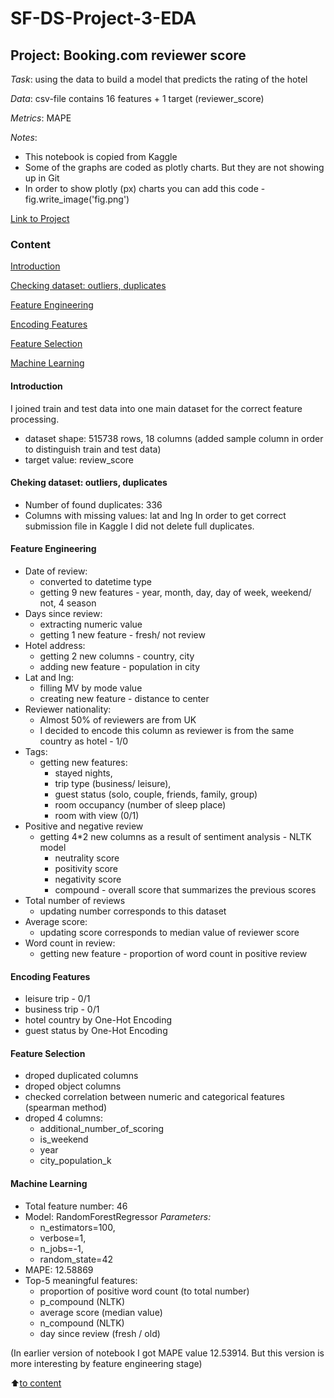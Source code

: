 # SF-DS-Project-3-EDA
## Project: Booking.com reviewer score

*Task*: using the data to build a model that predicts the rating of the hotel

*Data*: csv-file contains 16 features + 1 target (reviewer_score)

*Metrics*: MAPE

*Notes*: 
* This notebook is copied from Kaggle
* Some of the graphs are coded as plotly charts. But they are not showing up in Git
* In order to show plotly (px) charts you can add this code - fig.write_image('fig.png')

[Link to Project](https://github.com/LiliyaKazykhanova/SF_DS/blob/main/PROJECT_3/project_3/project_3_EDA_LK.ipynb)

### Content
[Introduction](https://github.com/LiliyaKazykhanova/SF_DS/tree/main/PROJECT_3#Introduction)

[Checking dataset: outliers, duplicates](https://github.com/LiliyaKazykhanova/SF_DS/tree/main/PROJECT_3#Checking-dataset-:-outliers-,-duplicates)

[Feature Engineering](https://github.com/LiliyaKazykhanova/SF_DS/tree/main/PROJECT_3#Feature-Engineering)

[Encoding Features](https://github.com/LiliyaKazykhanova/SF_DS/tree/main/PROJECT_3#Encoding-Features)

[Feature Selection](https://github.com/LiliyaKazykhanova/SF_DS/tree/main/PROJECT_3#Feature-Selection)

[Machine Learning](https://github.com/LiliyaKazykhanova/SF_DS/tree/main/PROJECT_3#Machine-Learning)

#### Introduction
I joined train and test data into one main dataset for the correct feature processing.
- dataset shape: 515738 rows, 18 columns (added sample column in order to distinguish train and test data)
- target value: review_score

#### Cheking dataset: outliers, duplicates
- Number of found duplicates: 336
- Columns with missing values: lat and lng
In order to get correct submission file in Kaggle I did not delete full duplicates.

#### Feature Engineering
- Date of review:
    * converted to datetime type
    * getting 9 new features - year, month, day, day of week, weekend/ not, 4 season
- Days since review:
    * extracting numeric value
    * getting 1 new feature - fresh/ not review
- Hotel address:
    * getting 2 new columns - country, city
    * adding new feature - population in city
- Lat and lng:
    * filling MV by mode value
    * creating new feature - distance to center
- Reviewer nationality:
    * Almost 50% of reviewers are from UK
    * I decided to encode this column as reviewer is from the same country as hotel - 1/0
- Tags:
    * getting new features:
        - stayed nights,
        - trip type (business/ leisure),
        - guest status (solo, couple, friends, family, group)
        - room occupancy (number of sleep place)
        - room with view (0/1)
- Positive and negative review
    * getting 4*2 new columns as a result of sentiment analysis - NLTK model
        - neutrality score
        - positivity score
        - negativity score
        - compound - overall score that summarizes the previous scores
- Total number of reviews
    * updating number corresponds to this dataset
- Average score:
    * updating score corresponds to median value of reviewer score
- Word count in review:
    * getting new feature - proportion of word count in positive review

#### Encoding Features
- leisure trip - 0/1
- business trip - 0/1
- hotel country by One-Hot Encoding
- guest status by One-Hot Encoding

#### Feature Selection
- droped duplicated columns
- droped object columns
- checked correlation between numeric and categorical features (spearman method)
- droped 4 columns:
    * additional_number_of_scoring
    * is_weekend
    * year
    * city_population_k

#### Machine Learning
- Total feature number: 46
- Model: RandomForestRegressor
*Parameters:*
    * n_estimators=100,
    * verbose=1,
    * n_jobs=-1,
    * random_state=42
- MAPE: 12.58869
- Top-5 meaningful features:
    * proportion of positive word count (to total number)
    * p_compound (NLTK)
    * average score (median value)
    * n_compound (NLTK)
    * day since review (fresh / old)

(In earlier version of notebook I got MAPE value 12.53914. But this version is more interesting by feature engineering stage)

:arrow_up:[to content](https://github.com/LiliyaKazykhanova/SF_DS/tree/main/PROJECT_3#Content)
